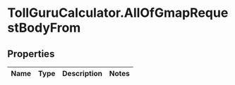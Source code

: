 # TollGuruCalculator.AllOfGmapRequestBodyFrom

## Properties
Name | Type | Description | Notes
------------ | ------------- | ------------- | -------------
